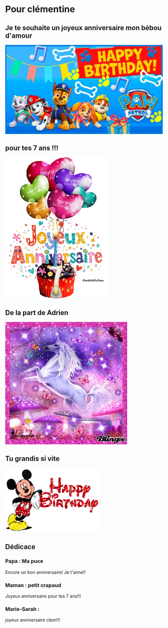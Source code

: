 # Pour clémentine

## Je te souhaite un joyeux anniversaire mon bébou d'amour

![img1.png](image/img1.png)

## pour tes 7 ans !!!

![img.png](image/inniv_1.gif)

## De la part de Adrien

![img4.png](image/inniv_2.gif)

## Tu grandis si vite 

![img5.png](image/inniv_3.gif)

## Dédicace 

### Papa : Ma puce
Encore un bon anniversaire! Je t'aime!!

### Maman : petit crapaud
Joyeux anniversaire pour tes 7 ans!!!

### Marie-Sarah : 
joyeux anniversaire clem!!!

